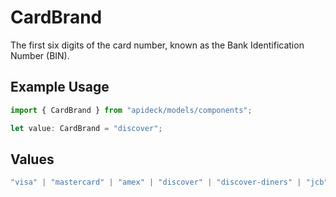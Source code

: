 # CardBrand

The first six digits of the card number, known as the Bank Identification Number (BIN).

## Example Usage

```typescript
import { CardBrand } from "apideck/models/components";

let value: CardBrand = "discover";
```

## Values

```typescript
"visa" | "mastercard" | "amex" | "discover" | "discover-diners" | "jcb" | "china-unionpay" | "square-gift-card" | "square-capital-card" | "interac" | "eftpos" | "felica" | "ebt" | "other"
```